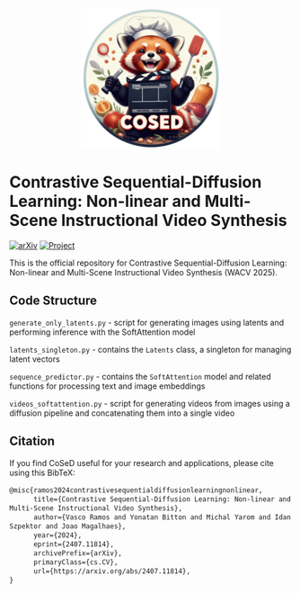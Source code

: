 
<div style="text-align: center;">
    <img src="/static/images/cosed.png" alt="CoSeD" width="250" height="250">
</div>

# Contrastive Sequential-Diffusion Learning: Non-linear and Multi-Scene Instructional Video Synthesis

[![arXiv](https://img.shields.io/badge/arXiv-2407.11814-b31b1b.svg)](https://arxiv.org/abs/2407.11814)
[![Project](https://img.shields.io/badge/Project-Website-9cf.svg)](https://novasearch.github.io/CoSeD/)



This is the official repository for Contrastive Sequential-Diffusion Learning: Non-linear and Multi-Scene Instructional Video Synthesis (WACV 2025).

## Code Structure

`generate_only_latents.py` - script for generating images using latents and performing inference with the SoftAttention model

`latents_singleton.py` - contains the `Latents` class, a singleton for managing latent vectors

`sequence_predictor.py` - contains the `SoftAttention` model and related functions for processing text and image embeddings

`videos_softattention.py` - script for generating videos from images using a diffusion pipeline and concatenating them into a single video

## Citation
If you find CoSeD useful for your research and applications, please cite using this BibTeX:
```
@misc{ramos2024contrastivesequentialdiffusionlearningnonlinear,
      title={Contrastive Sequential-Diffusion Learning: Non-linear and Multi-Scene Instructional Video Synthesis},
      author={Vasco Ramos and Yonatan Bitton and Michal Yarom and Idan Szpektor and Joao Magalhaes},
      year={2024},
      eprint={2407.11814},
      archivePrefix={arXiv},
      primaryClass={cs.CV},
      url={https://arxiv.org/abs/2407.11814},
}
```
